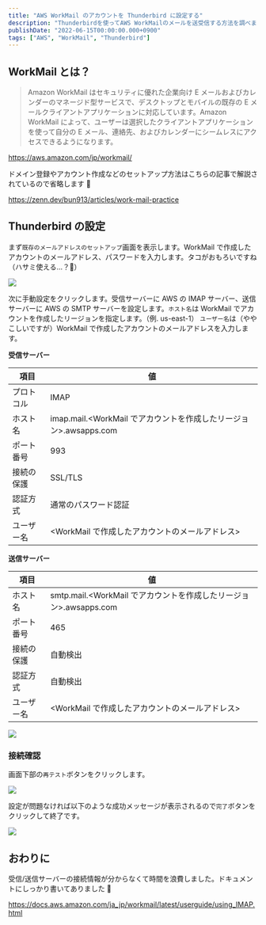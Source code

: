 ```yaml
---
title: "AWS WorkMail のアカウントを Thunderbird に設定する"
description: "Thunderbirdを使ってAWS WorkMailのメールを送受信する方法を調べました。IMAP/SMTPサーバーの設定手順や接続確認方法を解説しました。"
publishDate: "2022-06-15T00:00:00.000+0900"
tags: ["AWS", "WorkMail", "Thunderbird"]
---
```


## WorkMail とは？

> Amazon WorkMail はセキュリティに優れた企業向け E メールおよびカレンダーのマネージド型サービスで、デスクトップとモバイルの既存の E メールクライアントアプリケーションに対応しています。Amazon WorkMail によって、ユーザーは選択したクライアントアプリケーションを使って自分の E メール、連絡先、およびカレンダーにシームレスにアクセスできるようになります。

https://aws.amazon.com/jp/workmail/

ドメイン登録やアカウント作成などのセットアップ方法はこちらの記事で解説されているので省略します 🙏

https://zenn.dev/bun913/articles/work-mail-practice

## Thunderbird の設定

まず`既存のメールアドレスのセットアップ`画面を表示します。WorkMail で作成したアカウントのメールアドレス、パスワードを入力します。タコがおもろいですね（ハサミ使える…？🐙）

![](@/assets/images/post/df2cc65a407d-20220615.png)

次に手動設定をクリックします。受信サーバーに AWS の IMAP サーバー、送信サーバーに AWS の SMTP サーバーを設定します。`ホスト名`は WorkMail でアカウントを作成したリージョンを指定します。（例. us-east-1）
`ユーザー名`は（ややこしいですが）WorkMail で作成したアカウントのメールアドレスを入力します。

**受信サーバー**

| 項目       | 値                                                                |
| ---------- | ----------------------------------------------------------------- |
| プロトコル | IMAP                                                              |
| ホスト名   | imap.mail.<WorkMail でアカウントを作成したリージョン>.awsapps.com |
| ポート番号 | 993                                                               |
| 接続の保護 | SSL/TLS                                                           |
| 認証方式   | 通常のパスワード認証                                              |
| ユーザー名 | <WorkMail で作成したアカウントのメールアドレス>                   |

**送信サーバー**

| 項目       | 値                                                                |
| ---------- | ----------------------------------------------------------------- |
| ホスト名   | smtp.mail.<WorkMail でアカウントを作成したリージョン>.awsapps.com |
| ポート番号 | 465                                                               |
| 接続の保護 | 自動検出                                                          |
| 認証方式   | 自動検出                                                          |
| ユーザー名 | <WorkMail で作成したアカウントのメールアドレス>                   |

![](@/assets/images/post/7fe6a5b65ed7-20220615.png)

### 接続確認

画面下部の`再テスト`ボタンをクリックします。

![](@/assets/images/post/5d550b7d6879-20220615.png)

設定が問題なければ以下のような成功メッセージが表示されるので`完了`ボタンをクリックして終了です。

![](@/assets/images/post/260b204a29cf-20220615.png)

## おわりに

受信/送信サーバーの接続情報が分からなくて時間を浪費しました。ドキュメントにしっかり書いてありました 🤷

https://docs.aws.amazon.com/ja_jp/workmail/latest/userguide/using_IMAP.html

